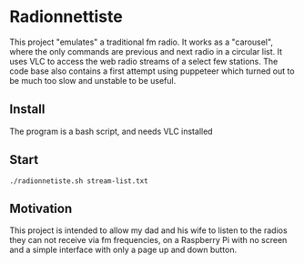 # Radionnettiste

This project "emulates" a traditional fm radio.
It works as a "carousel", where the only commands are previous and next radio in a circular list.
It uses VLC to access the web radio streams of a select few stations.
The code base also contains a first attempt using puppeteer which turned out to be much too slow
and unstable to be useful.

## Install

The program is a bash script, and needs VLC installed

## Start

`./radionnetiste.sh stream-list.txt`

## Motivation

This project is intended to allow my dad and his wife to listen to the radios they can not receive via fm frequencies, on a Raspberry Pi with no screen and a simple interface with only a page up and down button.
